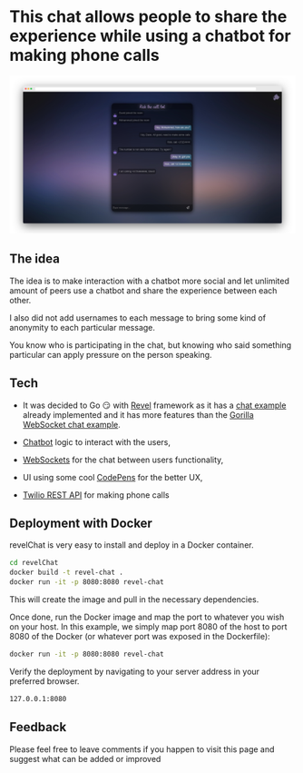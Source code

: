 # This chat allows people to share the experience while using a chatbot for making phone calls
![](https://github.com/Dysar/revelChat/blob/master/public/images/screely-1553024086978.jpg)
## The idea

The idea is to make interaction with a chatbot more social and let unlimited amount of peers use a chatbot and share the experience between each other.

I also did not add usernames to each message to bring some kind of anonymity to each particular message.

You know who is participating in the chat, but knowing who said something particular can apply pressure on the person speaking.

## Tech

 - It was decided to Go :smirk: with [Revel](https://github.com/revel/revel) framework as it has a [chat example](https://github.com/revel/examples/tree/master/chat) already implemented and it has more features than the [Gorilla WebSocket chat example](https://github.com/gorilla/websocket/tree/master/examples/chat).

 - [Chatbot](https://en.wikipedia.org/wiki/Chatbot) logic to interact with the users,
 - [WebSockets](https://en.wikipedia.org/wiki/WebSocket) for the chat between users functionality,
 - UI using some cool [CodePens](https://codepen.io/) for the better UX,
 - [Twilio REST API](https://www.twilio.com/docs/usage/api) for making phone calls 

## Deployment with Docker

revelChat is very easy to install and deploy in a Docker container.

```sh
cd revelChat
docker build -t revel-chat .
docker run -it -p 8080:8080 revel-chat
```

This will create the image and pull in the necessary dependencies.

Once done, run the Docker image and map the port to whatever you wish on your host. In this example, we simply map port 8080 of the host to port 8080 of the Docker (or whatever port was exposed in the Dockerfile):

```sh
docker run -it -p 8080:8080 revel-chat
```

Verify the deployment by navigating to your server address in your preferred browser.

```sh
127.0.0.1:8080
```

## Feedback

Please feel free to leave comments if you happen to visit this page and suggest what can be added or improved

